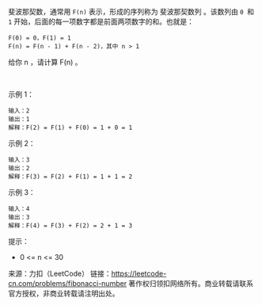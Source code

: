 斐波那契数，通常用 `F(n)` 表示，形成的序列称为 斐波那契数列 。该数列由 `0 `和 `1` 开始，后面的每一项数字都是前面两项数字的和。也就是：
```
F(0) = 0，F(1) = 1
F(n) = F(n - 1) + F(n - 2)，其中 n > 1
```
给你 n ，请计算 F(n) 。

 

示例 1：
```
输入：2
输出：1
解释：F(2) = F(1) + F(0) = 1 + 0 = 1
```
示例 2：
```
输入：3
输出：2
解释：F(3) = F(2) + F(1) = 1 + 1 = 2
```
示例 3：
```
输入：4
输出：3
解释：F(4) = F(3) + F(2) = 2 + 1 = 3
```


提示：

- 0 <= n <= 30

来源：力扣（LeetCode）
链接：https://leetcode-cn.com/problems/fibonacci-number
著作权归领扣网络所有。商业转载请联系官方授权，非商业转载请注明出处。
